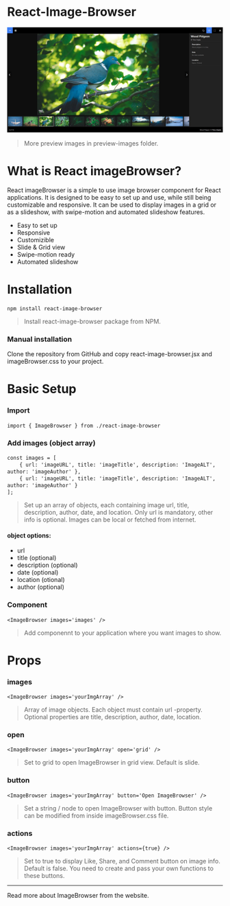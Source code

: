 # React-Image-Browser

![React imageBrowser Preview Image](./preview-images/desktop_slides.jpg)
> More preview images in preview-images folder.

# What is React imageBrowser?

React imageBrowser is a simple to use image browser component for React applications. It is designed to be easy to set up and use, while still being customizable and responsive. It can be used to display images in a grid or as a slideshow, with swipe-motion and automated slideshow features.

- Easy to set up
- Responsive
- Customizible
- Slide & Grid view
- Swipe-motion ready
- Automated slideshow

# Installation

```
npm install react-image-browser
```

> Install react-image-browser package from NPM.

### Manual installation

Clone the repository from GitHub and copy react-image-browser.jsx and imageBrowser.css to your project.

# Basic Setup

### Import

```JSX
import { ImageBrowser } from ./react-image-browser
```

### Add images (object array)

```JSX
const images = [ 
    { url: 'imageURL', title: 'imageTitle', description: 'ImageALT', author: 'imageAuthor' }, 
    { url: 'imageURL', title: 'imageTitle', description: 'ImageALT', author: 'imageAuthor' } 
];
```
> Set up an array of objects, each containing image url, title, description, author, date, and location. Only url is mandatory, other info is optional. Images can be local or fetched from internet.

#### object options:
- url
- title (optional)
- description (optional)
- date (optional)
- location (otional)
- author (optional)

### Component

```JSX
<ImageBrowser images='images' />
```
> Add componennt to your application where you want images to show.

# Props

### images
```JSX
<ImageBrowser images='yourImgArray' />
```
> Array of image objects. Each object must contain url -property. Optional properties are title, description, author, date, location.

### open
```JSX
<ImageBrowser images='yourImgArray' open='grid' />
```
> Set to grid to open ImageBrowser in grid view. Default is slide.

### button
```JSX
<ImageBrowser images='yourImgArray' button='Open ImageBrowser' />
```
> Set a string / node to open ImageBrowser with button. Button style can be modified from inside imageBrowser.css file.

### actions
```JSX
<ImageBrowser images='yourImgArray' actions={true} />
```
> Set to true to display Like, Share, and Comment button on image info. Default is false. You need to create and pass your own functions to these buttons.

---
Read more about ImageBrowser from the website.
